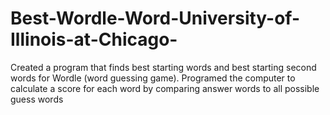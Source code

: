 # Best-Wordle-Word-University-of-Illinois-at-Chicago-

Created a program that finds best starting words and best starting second words for Wordle (word guessing game).
Programed the computer to calculate a score for each word by comparing answer words to all possible guess words
